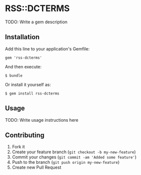 # RSS::DCTERMS

TODO: Write a gem description

## Installation

Add this line to your application's Gemfile:

    gem 'rss-dcterms'

And then execute:

    $ bundle

Or install it yourself as:

    $ gem install rss-dcterms

## Usage

TODO: Write usage instructions here

## Contributing

1. Fork it
2. Create your feature branch (`git checkout -b my-new-feature`)
3. Commit your changes (`git commit -am 'Added some feature'`)
4. Push to the branch (`git push origin my-new-feature`)
5. Create new Pull Request
